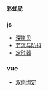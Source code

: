**彩虹屁**

### js
- [深拷贝](./js/copy/index.md)
- [节流与防抖](./js/throttling_debounce/index.md)
- [定时器](./js/setTimeout/index.md)

### vue

- [双向绑定](./vue/two_bind/index.md)
